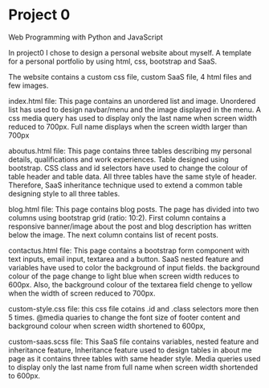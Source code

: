 # Project 0

Web Programming with Python and JavaScript

In project0 I chose to design a personal website about myself. A template for a personal portfolio by using html, css, bootstrap and SaaS.

The website contains a custom css file, custom SaaS file, 4 html files and few images.

index.html file:
This page contains an unordered list and image. Unordered list has used to design navbar/menu and the image displayed in the menu.
A css media query has used to display only the last name when screen width reduced to 700px. Full name displays when the screen width larger than 700px

aboutus.html file:
This page contains three tables describing my personal details, qualifications and work experiences. Table designed using bootstrap.
CSS class and id selectors have used to change the colour of table header and table data.
All three tables have the same style of header. Therefore, SaaS inheritance technique used to extend a common table designing style to all three tables.

blog.html file:
This page contains blog posts. The page has divided into two columns using bootstrap grid (ratio: 10:2). First column contains a responsive banner/image about the post and blog description has written below the image. The next column contains list of recent posts.

contactus.html file:
This page contains a bootstrap form component with text inputs, email input, textarea and a button.
SaaS nested feature and variables have used to color the background of input fields.
the background colour of the page change to light blue when screen width reduces to 600px. Also, the background colour of the textarea field chenge to yellow when the width of screen reduced to 700px.

custom-style.css file:
this css file cotains .id and .class selectors more then 5 times.
@media quaries to change the font size of footer content and background colour when screen width shortened to 600px,

custom-saas.scss file:
This SaaS file contains variables, nested feature and inheritance feature, Inheritance feature used to design tables in about me page as it contains three tables with same header style.
Media queries used to display only the last name from full name when screen width shortended to 600px.
